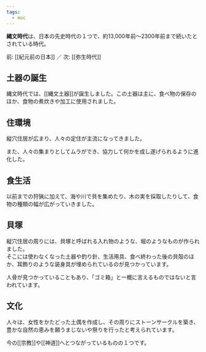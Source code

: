 ```yaml
---
tags:
  - moc
---
```

**縄文時代**は、日本の先史時代の１つで、約13,000年前〜2300年前まで続いたとされている時代。

前: [[紀元前の日本]] ／ 次: [[弥生時代]]

## 土器の誕生
縄文時代では、[[縄文土器]]が誕生しました。この土器は主に、食べ物の保存のほか、食物の煮炊きや加工に使用されました。

## 住環境
縦穴住居が広まり、人々の定住が主流になってきました。

また、人々の集まりとしてムラができ、協力して何かを成し遂げられるように進化した。

## 食生活
以前までの狩猟に加えて、海や川で貝を集めたり、木の実を採取したりして、食物の種類の幅が広がっていきました。

## 貝塚
縦穴住居の周りには、貝塚と呼ばれる入れ物のような、堀のようなものが作られました。  
そこには使わなくなった土器や釣り針、生活用具、食べ終わった後の貝殻のほか、耳飾りのような装身具が埋められているのが見つかっています。

人骨が見つかっていることもあり、「ゴミ箱」と一概に言えるものではないと言われています。

## 文化
人々は、女性をかたどった土偶を作成し、その周りにストーンサークルを築き、豊かな自然の恵みを願うまじないや祭りを行ったと考えられています。

今の[[宗教]]や[[神道]]へとつながっているものの１つです。